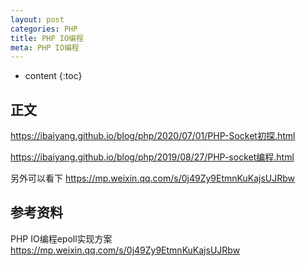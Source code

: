```yaml
---
layout: post
categories: PHP
title: PHP IO编程
meta: PHP IO编程
---
```

* content
{:toc}

## 正文

<https://ibaiyang.github.io/blog/php/2020/07/01/PHP-Socket初探.html>

<https://ibaiyang.github.io/blog/php/2019/08/27/PHP-socket编程.html>

另外可以看下 <https://mp.weixin.qq.com/s/0j49Zy9EtmnKuKajsUJRbw>

## 参考资料

PHP IO编程epoll实现方案 <https://mp.weixin.qq.com/s/0j49Zy9EtmnKuKajsUJRbw>
